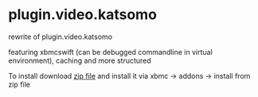 plugin.video.katsomo
============

rewrite of plugin.video.katsomo

featuring xbmcswift (can be debugged commandline in virtual environment), caching and more structured

To install download [zip file](https://github.com/pasiz/plugin.video.katsomo/archive/master.zip)
and install it via xbmc -> addons -> install from zip file
